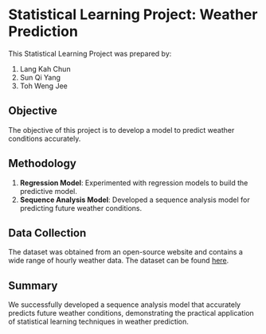 # Statistical Learning Project: Weather Prediction

This Statistical Learning Project was prepared by:
1. Lang Kah Chun
2. Sun Qi Yang
3. Toh Weng Jee

## Objective

The objective of this project is to develop a model to predict weather conditions accurately.

## Methodology

1. **Regression Model**: Experimented with regression models to build the predictive model.
2. **Sequence Analysis Model**: Developed a sequence analysis model for predicting future weather conditions.

## Data Collection

The dataset was obtained from an open-source website and contains a wide range of hourly weather data. The dataset can be found [here](https://www.meteoblue.com/en/weather/historyclimate/weatherarchive/basel_switzerland_2661604).

## Summary

We successfully developed a sequence analysis model that accurately predicts future weather conditions, demonstrating the practical application of statistical learning techniques in weather prediction.
